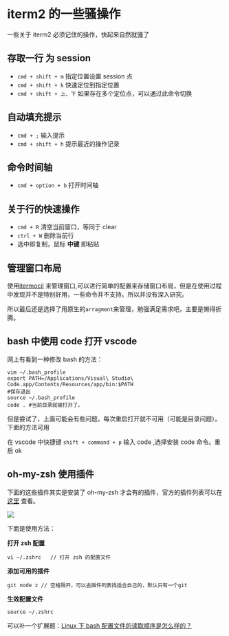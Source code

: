 # iterm2 的一些骚操作

一些关于 iterm2 必须记住的操作，快起来自然就骚了

## 存取一行 为 session

* `cmd + shift + m` 指定位置设置 session 点
* `cmd + shift + k` 快速定位到指定位置
* `cmd + shift + 上、下` 如果存在多个定位点，可以通过此命令切换

## 自动填充提示

* `cmd + ;` 输入提示
* `cmd + shift + h` 提示最近的操作记录

## 命令时间轴

* `cmd + option + b` 打开时间轴

## 关于行的快速操作

* `cmd + R` 清空当前窗口，等同于 clear
* `ctrl + W` 删除当前行
* 选中即复制，鼠标 **中键** 即粘贴

## 管理窗口布局

使用[itermocil](https://github.com/TomAnthony/itermocil) 来管理窗口,可以进行简单的配置来存储窗口布局，但是在使用过程中发现并不是特别好用，一些命令并不支持。所以并没有深入研究。

所以最后还是选择了用原生的`arragment`来管理，勉强满足需求吧，主要是懒得折腾。

## bash 中使用 code 打开 vscode

网上有看到一种修改 bash 的方法：

```
vim ~/.bash_profile
export PATH=/Applications/Visual\ Studio\ Code.app/Contents/Resources/app/bin:$PATH
#保存退出
source ~/.bash_profile
code . #当前目录就被打开了。
```

但是尝试了，上面可能会有些问题，每次重启打开就不可用（可能是目录问题）。下面的方法可用

在 vscode 中快捷键 `shift + command + p` 输入 code ,选择安装 code 命令。重启 ok

## oh-my-zsh 使用插件

下面的这些插件其实是安装了 oh-my-zsh 才会有的插件，官方的插件列表可以在 [这里](https://github.com/robbyrussell/oh-my-zsh/wiki/Plugins-Overview) 查看。

![](http://ww1.sinaimg.cn/large/86c7c947gy1fnkidt5ibpj214y086di0.jpg)

下面是使用方法：

**打开 zsh 配置**

```
vi ~/.zshrc   // 打开 zsh 的配置文件
```

**添加可用的插件**

```
git node z // 空格隔开，可以去插件列表找适合自己的，默认只有一个git
```

**生效配置文件**

```
source ~/.zshrc
```

可以补一个扩展题：[Linux 下 bash 配置文件的读取顺序是怎么样的？](http://cn.linux.vbird.org/linux_basic/0320bash_4.php#settings_bashrc)
